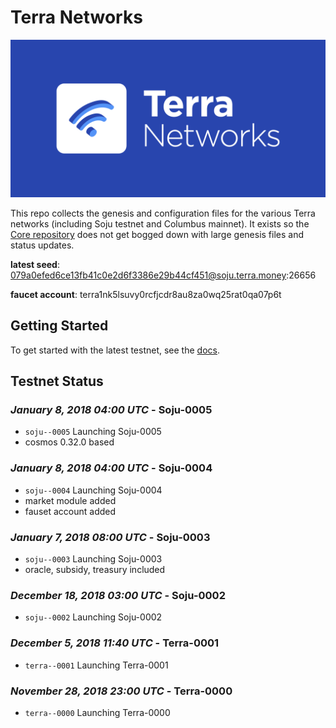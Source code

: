 # Terra Networks
![banner](./terra-networks.png)

This repo collects the genesis and configuration files for the various Terra networks (including Soju testnet and Columbus mainnet). 
It exists so the [Core repository](https://github.com/terra-project/core) does not get bogged down with large genesis files and status updates.

**latest seed**: 079a0efed6ce13fb41c0e2d6f3386e29b44cf451@soju.terra.money:26656

**faucet account**: terra1nk5lsuvy0rcfjcdr8au8za0wq25rat0qa07p6t

## Getting Started

To get started with the latest testnet, see the
[docs](https://github.com/terra-project/core/docs/README.md).

## Testnet Status

### *January 8, 2018 04:00 UTC* - Soju-0005

- `soju--0005` Launching Soju-0005
- cosmos 0.32.0 based

### *January 8, 2018 04:00 UTC* - Soju-0004

- `soju--0004` Launching Soju-0004
- market module added
- fauset account added

### *January 7, 2018 08:00 UTC* - Soju-0003

- `soju--0003` Launching Soju-0003
- oracle, subsidy, treasury included

### *December 18, 2018 03:00 UTC* - Soju-0002

- `soju--0002` Launching Soju-0002

### *December 5, 2018 11:40 UTC* - Terra-0001

- `terra--0001` Launching Terra-0001

### *November 28, 2018 23:00 UTC* - Terra-0000

- `terra--0000` Launching Terra-0000

